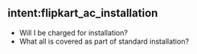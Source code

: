 ## intent:flipkart_ac_installation
 - Will I be charged for installation?
 - What all is covered as part of standard installation?
